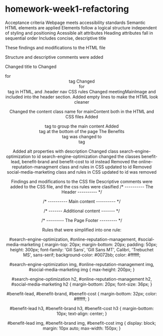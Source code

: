 # homework-week1-refactoring
Acceptance criteria
Webpage meets accessibility standards
Semantic HTML elements are applied
Elements follow a logical structure independent of styling and positioning
Acessible alt attributes
Heading attributes fall in sequential order
Includes concise, descriptive title

These findings and modifications to the HTML file

Structure and descriptive comments were added

<!--- Header --->
<!--- Main content --->
<!--- Additional indirect content--->
<!--- Page footer--->

Changed title to
Changed <div> for <header> tag
Changed <div> for <nav> tag in HTML, and .header nav CSS rules
Changed meetingMainImage and included into the header section.
Added empty lines to make the HTML look cleaner

Changed the content class name for mainContent both in the HTML and CSS files
Added <main> tag to group the main content
Added <footer> tag at the bottom of the page
The Benefits <div> tag was changed to <aside> tag

Added alt properties with description
Changed class search-engine-optimization to id search-engine-optimization
changed the classes benefit-lead, benefit-brand and benefit-cost to id instead
Removed the online-reputation-managment class and rules in CSS updated to id
Removed social-media-marketing class and rules in CSS updated to id
</img> was removed


Findings and modifications to the CSS file
Descriptive comments were added to the CSS file, and the css rules were clasified
/* ---------- The Header ---------- */

/* ---------- Main content ---------- */

/* ------- Additional content ------- */

/* --------- The Page Footer --------- */

Rules that were simplified into one rule:

#search-engine-optimization,
#online-reputation-management,
#social-media-marketing {
    margin-top: 20px;
    margin-bottom: 20px;
    padding: 50px;
    height: 300px;
    font-family: 'Gill Sans', 'Gill Sans MT', Calibri, 'Trebuchet MS', sans-serif;
    background-color: #0072bb;
    color: #ffffff;

#search-engine-optimization img,
#online-reputation-management img,
#social-media-marketing img {
    max-height: 200px;
}

#search-engine-optimization h2,
#online-reputation-management h2,
#social-media-marketing h2 {
    margin-bottom: 20px;
    font-size: 36px;
}

#benefit-lead,
#benefit-brand,
#benefit-cost {
    margin-bottom: 32px;
    color: #ffffff;
}

#benefit-lead h3,
#benefit-brand h3,
#benefit-cost h3 {
    margin-bottom: 10px;
    text-align: center;
}

#benefit-lead img,
#benefit-brand img,
#benefit-cost img {
    display: block;
    margin: 10px auto;
    max-width: 150px;
}